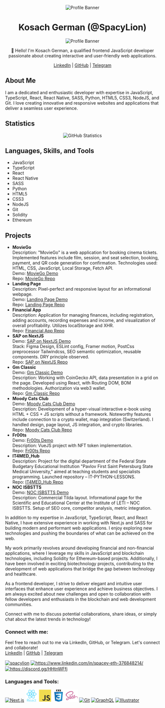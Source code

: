 <p align="center">
  <img src="https://www.codewars.com/users/Spacylion/badges/micro" alt="Profile Banner" />
</p>

<h1 align="center">Kosach German (@SpacyLion)</h1>

<p align="center">
  <img src="https://sartoshigob.mypinata.cloud/ipfs/QmRxDRGTZMS9uy5wbNvKLuzXrenXpH285WGtci4E3SdDxL?_gl=1*x123te*_ga*MTA0NTE5ODg1NC4xNjg5Njk4ODcy*_ga_5RMPXG14TE*MTY4OTY5ODg3MS4xLjEuMTY4OTY5ODg4NC40Ny4wLjA." alt="Profile Banner" />
</p>

<p align="center">👋 Hello! I'm Kosach German, a qualified frontend JavaScript developer passionate about creating interactive and user-friendly web applications.</p>

<p align="center">
  <a href="https://www.linkedin.com/in/german-kosach-376848214/">LinkedIn</a> | <a href="https://github.com/Spacylion">GitHub</a> | <a href="https://t.me/SpacyDAO">Telegram</a>
</p>

<h2>About Me</h2>

<p>
  I am a dedicated and enthusiastic developer with expertise in JavaScript, TypeScript, React, React Native, SASS, Python, HTML5, CSS3, NodeJS, and Git. I love creating innovative and responsive websites and applications that deliver a seamless user experience.
</p>

<h2>Statistics</h2>

<p align="center">
  <img src="https://github-readme-stats.vercel.app/api?username=Spacylion&show_icons=true&count_private=true&hide=prs&theme=radical" alt="GitHub Statistics" />
</p>


<h2>Languages, Skills, and Tools</h2>

<ul>
  <li>JavaScript</li>
  <li>TypeScript</li>
  <li>React</li>
  <li>React Native</li>
  <li>SASS</li>
  <li>Python</li>
  <li>HTML5</li>
  <li>CSS3</li>
  <li>NodeJS</li>
  <li>Git</li>
  <li>Solidity</li>
  <li>Ethereum</li>
</ul>



  <h2>Projects</h2>

   <ul>
      <li>
        <strong>MovieGo</strong>
        <br>
        Description: "MovieGo" is a web application for booking cinema tickets. Implemented features include film, session, and seat selection, booking, payment, and QR code generation for confirmation. Technologies used: HTML, CSS, JavaScript, Local Storage, Fetch API.
        <br>
        Demo: <a href="https://spacylion.github.io/CinemaFrontendAPI/" target="_blank">MovieGo Demo</a>
        <br>
        Repo: <a href="https://github.com/Spacylion/CinemaFrontendAPI" target="_blank">MovieGo Repo</a>
      </li>

  <li>
        <strong>Landing Page</strong>
        <br>
        Description: Pixel-perfect and responsive layout for an informational webpage.
        <br>
        Demo: <a href="https://spacylion.github.io/" target="_blank">Landing Page Demo</a>
        <br>
        Repo: <a href="https://github.com/Spacylion" target="_blank">Landing Page Repo</a>
      </li>

  <li>
        <strong>Financial App</strong>
        <br>
        Description: Application for managing finances, including registration, adding accounts, recording expenses and income, and visualization of overall profitability. Utilizes localStorage and XHR.
        <br>
        Repo: <a href="https://github.com/Spacylion/financial-application-js" target="_blank">Financial App Repo</a>
      </li>

   <li>
        <strong>SAP on NextJS</strong>
        <br>
        Demo: <a href="https://boboplaylock.netlify.app/" target="_blank">SAP on NextJS Demo</a>
        <br>
        Stack: Figma Design, ESLint config, Framer motion, PostCss preprocessor Tailwindcss, SEO semantic optimization, reusable components. DRY principle observed.
        <br>
        Repo: <a href="https://github.com/Spacylion/NextjsStarter/tree/production" target="_blank">SAP on NextJS Repo</a>
      </li>

  <li>
        <strong>Gm Classic</strong>
        <br>
        Demo: <a href="https://effulgent-duckanoo-518f73.netlify.app/" target="_blank">Gm Classic Demo</a>
        <br>
        Description: Working with CoinGecko API, data presentation in a grid on the page. Developed using React, with Routing DOM, BOM methodologies. Authorization via web3 wallet.
        <br>
        Repo: <a href="https://github.com/Spacylion/gmcwhitepaper" target="_blank">Gm Classic Repo</a>
      </li>

  <li>
        <strong>Moody Cats Club</strong>
        <br>
        Demo: <a href="https://sparkling-kelpie-10ab8b.netlify.app/" target="_blank">Moody Cats Club Demo</a>
        <br>
        Description: Development of a hyper-visual interactive e-book using HTML + CSS + JS scripts without a framework. Noteworthy features include connection to a crypto wallet, map integration (Switzerland). I handled design, page layout, JS integration, and crypto libraries.
        <br>
        Repo: <a href="https://github.com/Spacylion/MoodyCats" target="_blank">Moody Cats Club Repo</a>
      </li>

  <li>
        <strong>Fr00ts</strong>
        <br>
        Demo: <a href="https://fr00ts.xyz/" target="_blank">Fr00ts Demo</a>
        <br>
        Description: VueJS project with NFT token implementation.
        <br>
        Repo: <a href="https://github.com/Spacylion/Fr00tsNFT" target="_blank">Fr00ts Repo</a>
      </li>

   <li>
        <strong>IT4MED_Hub</strong>
        <br>
        Description: Project for the digital department of the Federal State Budgetary Educational Institution "Pavlov First Saint Petersburg State Medical University," aimed at teaching students and specialists programming. Launched repository – IT-PYTHON-LESSONS.
        <br>
        Repo: <a href="https://github.com/IT4MED" target="_blank">IT4MED_Hub Repo</a>
      </li>

<li>
        <strong>NOC ISBSTTS</strong>
        <br>
        Demo: <a href="https://customsintellect.ru/" target="_blank">NOC ISBSTTS Demo</a>
        <br>
        Description: Commercial Tilda layout. Informational page for the Scientific and Educational Center at the Institute of LETI – NOC ISBSTTS. Setup of SEO core, competitor analysis, metric integration.
      </li>
    </ul>





<p>
  In addition to my expertise in JavaScript, TypeScript, React, and React Native, I have extensive experience in working with Next.js and SASS for building modern and performant web applications. I enjoy exploring new technologies and pushing the boundaries of what can be achieved on the web.

  My work primarily revolves around developing financial and non-financial applications, where I leverage my skills in JavaScript and blockchain technologies, including Solidity for Ethereum-based projects. Additionally, I have been involved in exciting biotechnology projects, contributing to the development of web applications that bridge the gap between technology and healthcare.

  As a frontend developer, I strive to deliver elegant and intuitive user interfaces that enhance user experience and achieve business objectives. I am always excited about new challenges and open to collaboration with fellow developers and enthusiasts in the blockchain and web development communities.

  Connect with me to discuss potential collaborations, share ideas, or simply chat about the latest trends in technology!
</p>






<h3>Connect with me:</h3>
<p>
  Feel free to reach out to me via LinkedIn, GitHub, or Telegram. Let's connect and collaborate!<br/>
  <a href="https://www.linkedin.com/in/german-kosach-376848214/">LinkedIn</a> | <a href="https://github.com/Spacylion">GitHub</a> | <a href="https://t.me/SpacyDAO">Telegram</a>
</p>
<p>
  <a href="https://twitter.com/spacylion" target="blank"><img align="center" src="https://raw.githubusercontent.com/rahuldkjain/github-profile-readme-generator/master/src/images/icons/Social/twitter.svg" alt="spacylion" height="30" width="40" /></a>
  <a href="https://linkedin.com/in/https://www.linkedin.com/in/spacey-eth-376848214/" target="blank"><img align="center" src="https://raw.githubusercontent.com/rahuldkjain/github-profile-readme-generator/master/src/images/icons/Social/linked-in-alt.svg" alt="https://www.linkedin.com/in/spacey-eth-376848214/" height="30" width="40" /></a>
  <a href="https://discord.gg/https://discord.gg/HHtnWFfj" target="blank"><img align="center" src="https://raw.githubusercontent.com/rahuldkjain/github-profile-readme-generator/master/src/images/icons/Social/discord.svg" alt="https://discord.gg/HHtnWFfj" height="30" width="40" /></a>
</p>

<h3>Languages and Tools:</h3>
<p>
  <a href="https://nextjs.org/" target="_blank" rel="noreferrer"><img src="https://img.shields.io/badge/-Next.js-000000?style=flat-square&logo=next.js" alt="Next.js" width="40" height="40" /></a>
  <a href="https://reactjs.org/" target="_blank" rel="noreferrer"><img src="https://raw.githubusercontent.com/devicons/devicon/master/icons/react/react-original-wordmark.svg" alt="React" width="40" height="40" /></a>
  <a href="https://developer.mozilla.org/en-US/docs/Web/JavaScript" target="_blank" rel="noreferrer"><img src="https://raw.githubusercontent.com/devicons/devicon/master/icons/javascript/javascript-original.svg" alt="JavaScript" width="40" height="40" /></a>
  <a href="https://www.w3schools.com/css/" target="_blank" rel="noreferrer"><img src="https://raw.githubusercontent.com/devicons/devicon/master/icons/css3/css3-original-wordmark.svg" alt="CSS" width="40" height="40" /></a>
  <a href="https://sass-lang.com" target="_blank" rel="noreferrer"><img src="https://raw.githubusercontent.com/devicons/devicon/master/icons/sass/sass-original.svg" alt="SASS" width="40" height="40" /></a>
  <a href="https://git-scm.com/" target="_blank" rel="noreferrer"><img src="https://www.vectorlogo.zone/logos/git-scm/git-scm-icon.svg" alt="Git" width="40" height="40" /></a>
  <a href="https://graphql.org" target="_blank" rel="noreferrer"><img src="https://www.vectorlogo.zone/logos/graphql/graphql-icon.svg" alt="GraphQL" width="40" height="40" /></a>
  <a href="https://www.adobe.com/in/products/illustrator.html" target="_blank" rel="noreferrer"><img src="https://www.vectorlogo.zone/logos/adobe_illustrator/adobe_illustrator-icon.svg" alt="Illustrator" width="40" height="40" /></a>
</p>


